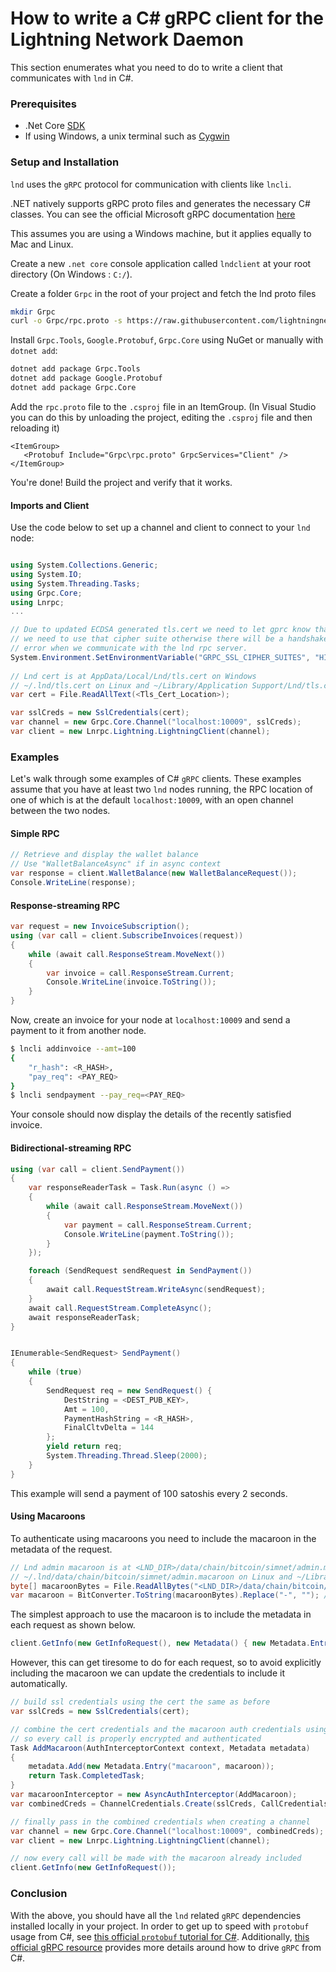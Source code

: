 # How to write a C# gRPC client for the Lightning Network Daemon

This section enumerates what you need to do to write a client that communicates with `lnd` in C#.


### Prerequisites

* .Net Core [SDK](https://dotnet.microsoft.com/download)
* If using Windows, a unix terminal such as [Cygwin](https://www.cygwin.com/)


### Setup and Installation

`lnd` uses the `gRPC` protocol for communication with clients like `lncli`.

.NET natively supports gRPC proto files and generates the necessary C# classes. You can see the official Microsoft gRPC documentation [here](https://docs.microsoft.com/en-gb/aspnet/core/grpc/?view=aspnetcore-3.1)

This assumes you are using a Windows machine, but it applies equally to Mac and Linux.

Create a new `.net core` console application called `lndclient` at your root directory (On Windows : `C:/`).

Create a folder `Grpc` in the root of your project and fetch the lnd proto files

```bash
mkdir Grpc
curl -o Grpc/rpc.proto -s https://raw.githubusercontent.com/lightningnetwork/lnd/master/lnrpc/rpc.proto
```

Install `Grpc.Tools`, `Google.Protobuf`, `Grpc.Core` using NuGet or manually with `dotnet add`:

```bash
dotnet add package Grpc.Tools
dotnet add package Google.Protobuf
dotnet add package Grpc.Core
```

Add the `rpc.proto` file to the `.csproj` file in an ItemGroup. (In Visual Studio you can do this by unloading the project, editing the `.csproj` file and then reloading it)

```
<ItemGroup>
   <Protobuf Include="Grpc\rpc.proto" GrpcServices="Client" />
</ItemGroup>
```

You're done! Build the project and verify that it works.

#### Imports and Client

Use the code below to set up a channel and client to connect to your `lnd` node:

```c#

using System.Collections.Generic;
using System.IO;
using System.Threading.Tasks;
using Grpc.Core;
using Lnrpc;
...

// Due to updated ECDSA generated tls.cert we need to let gprc know that
// we need to use that cipher suite otherwise there will be a handshake
// error when we communicate with the lnd rpc server.
System.Environment.SetEnvironmentVariable("GRPC_SSL_CIPHER_SUITES", "HIGH+ECDSA");
            
// Lnd cert is at AppData/Local/Lnd/tls.cert on Windows
// ~/.lnd/tls.cert on Linux and ~/Library/Application Support/Lnd/tls.cert on Mac
var cert = File.ReadAllText(<Tls_Cert_Location>);

var sslCreds = new SslCredentials(cert);
var channel = new Grpc.Core.Channel("localhost:10009", sslCreds);
var client = new Lnrpc.Lightning.LightningClient(channel);

```

### Examples

Let's walk through some examples of C# `gRPC` clients. These examples assume that you have at least two `lnd` nodes running, the RPC location of one of which is at the default `localhost:10009`, with an open channel between the two nodes.

#### Simple RPC

```c#
// Retrieve and display the wallet balance
// Use "WalletBalanceAsync" if in async context
var response = client.WalletBalance(new WalletBalanceRequest());
Console.WriteLine(response);
```

#### Response-streaming RPC

```c#
var request = new InvoiceSubscription();
using (var call = client.SubscribeInvoices(request))
{
    while (await call.ResponseStream.MoveNext())
    {
        var invoice = call.ResponseStream.Current;
        Console.WriteLine(invoice.ToString());
    }
}
```

Now, create an invoice for your node at `localhost:10009` and send a payment to it from another node.
```bash
$ lncli addinvoice --amt=100
{
    "r_hash": <R_HASH>,
    "pay_req": <PAY_REQ>
}
$ lncli sendpayment --pay_req=<PAY_REQ>
```

Your console should now display the details of the recently satisfied invoice.

#### Bidirectional-streaming RPC

```c#
using (var call = client.SendPayment())
{
    var responseReaderTask = Task.Run(async () =>
    {
        while (await call.ResponseStream.MoveNext())
        {
            var payment = call.ResponseStream.Current;
            Console.WriteLine(payment.ToString());
        }
    });

    foreach (SendRequest sendRequest in SendPayment())
    {
        await call.RequestStream.WriteAsync(sendRequest);
    }
    await call.RequestStream.CompleteAsync();
    await responseReaderTask;
}


IEnumerable<SendRequest> SendPayment()
{
    while (true)
    {
        SendRequest req = new SendRequest() {
            DestString = <DEST_PUB_KEY>,
            Amt = 100,
            PaymentHashString = <R_HASH>,
            FinalCltvDelta = 144
        };
        yield return req;
        System.Threading.Thread.Sleep(2000);
    }
}
```
This example will send a payment of 100 satoshis every 2 seconds.

#### Using Macaroons

To authenticate using macaroons you need to include the macaroon in the metadata of the request.

```c#
// Lnd admin macaroon is at <LND_DIR>/data/chain/bitcoin/simnet/admin.macaroon on Windows
// ~/.lnd/data/chain/bitcoin/simnet/admin.macaroon on Linux and ~/Library/Application Support/Lnd/data/chain/bitcoin/simnet/admin.macaroon on Mac
byte[] macaroonBytes = File.ReadAllBytes("<LND_DIR>/data/chain/bitcoin/simnet/admin.macaroon");
var macaroon = BitConverter.ToString(macaroonBytes).Replace("-", ""); // hex format stripped of "-" chars
```

The simplest approach to use the macaroon is to include the metadata in each request as shown below.

```c#
client.GetInfo(new GetInfoRequest(), new Metadata() { new Metadata.Entry("macaroon", macaroon) });
```

However, this can get tiresome to do for each request, so to avoid explicitly including the macaroon we can update the credentials to include it automatically.

```c#
// build ssl credentials using the cert the same as before
var sslCreds = new SslCredentials(cert);

// combine the cert credentials and the macaroon auth credentials using interceptors
// so every call is properly encrypted and authenticated
Task AddMacaroon(AuthInterceptorContext context, Metadata metadata)
{
    metadata.Add(new Metadata.Entry("macaroon", macaroon));
    return Task.CompletedTask;
}
var macaroonInterceptor = new AsyncAuthInterceptor(AddMacaroon);
var combinedCreds = ChannelCredentials.Create(sslCreds, CallCredentials.FromInterceptor(macaroonInterceptor));

// finally pass in the combined credentials when creating a channel
var channel = new Grpc.Core.Channel("localhost:10009", combinedCreds);
var client = new Lnrpc.Lightning.LightningClient(channel);

// now every call will be made with the macaroon already included
client.GetInfo(new GetInfoRequest());
```


### Conclusion

With the above, you should have all the `lnd` related `gRPC` dependencies installed locally in your project. In order to get up to speed with `protobuf` usage from C#, see [this official `protobuf` tutorial for C#](https://developers.google.com/protocol-buffers/docs/csharptutorial). Additionally, [this official gRPC resource](http://www.grpc.io/docs/tutorials/basic/csharp.html) provides more details around how to drive `gRPC` from C#.